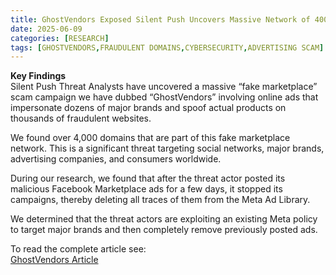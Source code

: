 ```yaml
---
title: GhostVendors Exposed Silent Push Uncovers Massive Network of 4000+ Fraudulent Domains Masquerading as Major Brands
date: 2025-06-09
categories: [RESEARCH]
tags: [GHOSTVENDORS,FRAUDULENT DOMAINS,CYBERSECURITY,ADVERTISING SCAM]
---
```


**Key Findings**  
Silent Push Threat Analysts have uncovered a massive “fake marketplace” scam campaign we have dubbed “GhostVendors” involving online ads that impersonate dozens of major brands and spoof actual products on thousands of fraudulent websites.  

We found over 4,000 domains that are part of this fake marketplace network. This is a significant threat targeting social networks, major brands, advertising companies, and consumers worldwide.  

During our research, we found that after the threat actor posted its malicious Facebook Marketplace ads for a few days, it stopped its campaigns, thereby deleting all traces of them from the Meta Ad Library.  

We determined that the threat actors are exploiting an existing Meta policy to target major brands and then completely remove previously posted ads.  

To read the complete article see:  
[GhostVendors Article](https://www.silentpush.com/blog/ghostvendors/) 